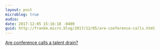 ```yaml
---
layout: post
microblog: true
audio: 
date: 2017-12-05 15:16:18 -0400
guid: http://frankm.micro.blog/2017/12/05/are-conference-calls.html
---
```

[Are conference calls a talent drain?](https://blogs.dxc.technology/2017/12/05/are-conference-calls-a-talent-drain/)
